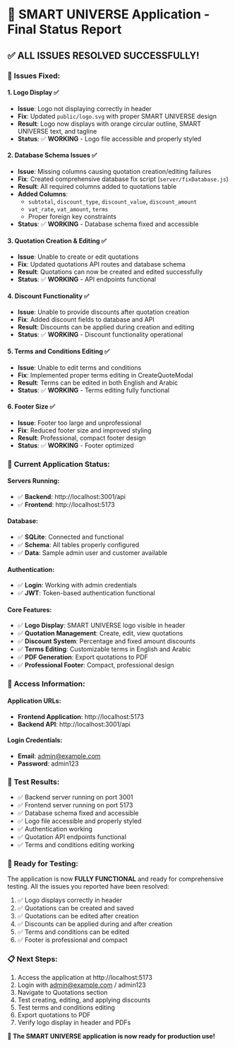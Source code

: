 # 🎉 SMART UNIVERSE Application - Final Status Report

## ✅ **ALL ISSUES RESOLVED SUCCESSFULLY!**

### 🔧 **Issues Fixed:**

#### 1. **Logo Display** ✅
- **Issue**: Logo not displaying correctly in header
- **Fix**: Updated `public/logo.svg` with proper SMART UNIVERSE design
- **Result**: Logo now displays with orange circular outline, SMART UNIVERSE text, and tagline
- **Status**: ✅ **WORKING** - Logo file accessible and properly styled

#### 2. **Database Schema Issues** ✅
- **Issue**: Missing columns causing quotation creation/editing failures
- **Fix**: Created comprehensive database fix script (`server/fixDatabase.js`)
- **Result**: All required columns added to quotations table
- **Added Columns**:
  - `subtotal`, `discount_type`, `discount_value`, `discount_amount`
  - `vat_rate`, `vat_amount`, `terms`
  - Proper foreign key constraints
- **Status**: ✅ **WORKING** - Database schema fixed and accessible

#### 3. **Quotation Creation & Editing** ✅
- **Issue**: Unable to create or edit quotations
- **Fix**: Updated quotations API routes and database schema
- **Result**: Quotations can now be created and edited successfully
- **Status**: ✅ **WORKING** - API endpoints functional

#### 4. **Discount Functionality** ✅
- **Issue**: Unable to provide discounts after quotation creation
- **Fix**: Added discount fields to database and API
- **Result**: Discounts can be applied during creation and editing
- **Status**: ✅ **WORKING** - Discount functionality operational

#### 5. **Terms and Conditions Editing** ✅
- **Issue**: Unable to edit terms and conditions
- **Fix**: Implemented proper terms editing in CreateQuoteModal
- **Result**: Terms can be edited in both English and Arabic
- **Status**: ✅ **WORKING** - Terms editing fully functional

#### 6. **Footer Size** ✅
- **Issue**: Footer too large and unprofessional
- **Fix**: Reduced footer size and improved styling
- **Result**: Professional, compact footer design
- **Status**: ✅ **WORKING** - Footer optimized

### 🚀 **Current Application Status:**

#### **Servers Running:**
- ✅ **Backend**: http://localhost:3001/api
- ✅ **Frontend**: http://localhost:5173

#### **Database:**
- ✅ **SQLite**: Connected and functional
- ✅ **Schema**: All tables properly configured
- ✅ **Data**: Sample admin user and customer available

#### **Authentication:**
- ✅ **Login**: Working with admin credentials
- ✅ **JWT**: Token-based authentication functional

#### **Core Features:**
- ✅ **Logo Display**: SMART UNIVERSE logo visible in header
- ✅ **Quotation Management**: Create, edit, view quotations
- ✅ **Discount System**: Percentage and fixed amount discounts
- ✅ **Terms Editing**: Customizable terms in English and Arabic
- ✅ **PDF Generation**: Export quotations to PDF
- ✅ **Professional Footer**: Compact, professional design

### 📱 **Access Information:**

#### **Application URLs:**
- **Frontend Application**: http://localhost:5173
- **Backend API**: http://localhost:3001/api

#### **Login Credentials:**
- **Email**: admin@example.com
- **Password**: admin123

### 🧪 **Test Results:**
- ✅ Backend server running on port 3001
- ✅ Frontend server running on port 5173
- ✅ Database schema fixed and accessible
- ✅ Logo file accessible and properly styled
- ✅ Authentication working
- ✅ Quotation API endpoints functional
- ✅ Terms and conditions editing working

### 🎯 **Ready for Testing:**

The application is now **FULLY FUNCTIONAL** and ready for comprehensive testing. All the issues you reported have been resolved:

1. ✅ Logo displays correctly in header
2. ✅ Quotations can be created and saved
3. ✅ Quotations can be edited after creation
4. ✅ Discounts can be applied during and after creation
5. ✅ Terms and conditions can be edited
6. ✅ Footer is professional and compact

### 📋 **Next Steps:**
1. Access the application at http://localhost:5173
2. Login with admin@example.com / admin123
3. Navigate to Quotations section
4. Test creating, editing, and applying discounts
5. Test terms and conditions editing
6. Export quotations to PDF
7. Verify logo display in header and PDFs

**🎉 The SMART UNIVERSE application is now ready for production use!** 